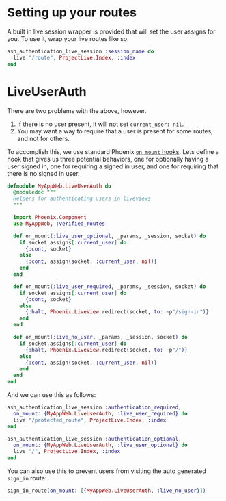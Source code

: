 # Setting up your routes

A built in live session wrapper is provided that will set the user assigns for you. To use it, wrap your live routes like so:

```elixir
ash_authentication_live_session :session_name do
  live "/route", ProjectLive.Index, :index
end
```

# LiveUserAuth

There are two problems with the above, however.

1. If there is no user present, it will not set `current_user: nil`.
2. You may want a way to require that a user is present for some routes, and not for others.

To accomplish this, we use standard Phoenix [`on_mount` hooks](https://hexdocs.pm/phoenix_live_view/Phoenix.LiveView.html#on_mount/1-examples). Lets define a hook that gives us three potential behaviors, one for optionally having a user signed in, one for requiring a signed in user, and one for requiring that there is no signed in user.

```elixir
defmodule MyAppWeb.LiveUserAuth do
  @moduledoc """
  Helpers for authenticating users in liveviews
  """

  import Phoenix.Component
  use MyAppWeb, :verified_routes

  def on_mount(:live_user_optional, _params, _session, socket) do
    if socket.assigns[:current_user] do
      {:cont, socket}
    else
      {:cont, assign(socket, :current_user, nil)}
    end
  end

  def on_mount(:live_user_required, _params, _session, socket) do
    if socket.assigns[:current_user] do
      {:cont, socket}
    else
      {:halt, Phoenix.LiveView.redirect(socket, to: ~p"/sign-in")}
    end
  end

  def on_mount(:live_no_user, _params, _session, socket) do
    if socket.assigns[:current_user] do
      {:halt, Phoenix.LiveView.redirect(socket, to: ~p"/")}
    else
      {:cont, assign(socket, :current_user, nil)}
    end
  end
end
```

And we can use this as follows:

```elixir
ash_authentication_live_session :authentication_required,
  on_mount: {MyAppWeb.LiveUserAuth, :live_user_required} do
  live "/protected_route", ProjectLive.Index, :index
end

ash_authentication_live_session :authentication_optional,
  on_mount: {MyAppWeb.LiveUserAuth, :live_user_optional} do
  live "/", ProjectLive.Index, :index
end
```

You can also use this to prevent users from visiting the auto generated `sign_in` route:

```elixir
sign_in_route(on_mount: [{MyAppWeb.LiveUserAuth, :live_no_user}])
```